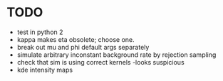 # TODO

- test in python 2
- kappa makes eta obsolete; choose one.
- break out mu and phi default args separately
- simulate arbitrary inconstant background rate by rejection sampling
- check that sim is using correct kernels -looks suspicious
- kde intensity maps
